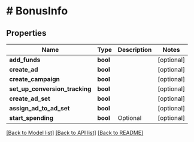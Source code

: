 # # BonusInfo

## Properties

Name | Type | Description | Notes
------------ | ------------- | ------------- | -------------
**add_funds** | **bool** |  | [optional] 
**create_ad** | **bool** |  | [optional] 
**create_campaign** | **bool** |  | [optional] 
**set_up_conversion_tracking** | **bool** |  | [optional] 
**create_ad_set** | **bool** |  | [optional] 
**assign_ad_to_ad_set** | **bool** |  | [optional] 
**start_spending** | **bool** | Optional | [optional] 

[[Back to Model list]](../../README.md#documentation-for-models) [[Back to API list]](../../README.md#documentation-for-api-endpoints) [[Back to README]](../../README.md)


